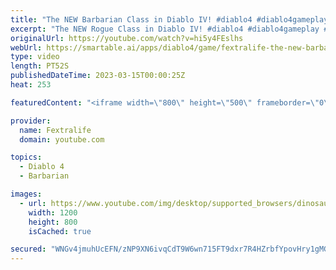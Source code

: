 ```yaml
---
title: "The NEW Barbarian Class in Diablo IV! #diablo4 #diablo4gameplay #shorts"
excerpt: "The NEW Rogue Class in Diablo IV! #diablo4 #diablo4gameplay #shorts Don't forget to like the video and subscribe to our ..."
originalUrl: https://youtube.com/watch?v=hi5y4FEslhs
webUrl: https://smartable.ai/apps/diablo4/game/fextralife-the-new-barbarian-class-in-diablo-iv-diablo4-diablo4gameplay-shorts/
type: video
length: PT52S
publishedDateTime: 2023-03-15T00:00:25Z
heat: 253

featuredContent: "<iframe width=\"800\" height=\"500\" frameborder=\"0\" src=\"https://www.youtube.com/embed/hi5y4FEslhs\" allow=\"accelerometer; autoplay; encrypted-media; gyroscope; picture-in-picture\" allowfullscreen></iframe>"

provider:
  name: Fextralife
  domain: youtube.com

topics:
  - Diablo 4
  - Barbarian

images:
  - url: https://www.youtube.com/img/desktop/supported_browsers/dinosaur.png
    width: 1200
    height: 800
    isCached: true

secured: "WNGv4jmuhUcEFN/zNP9XN6ivqCdT9W6wn715FT9dxr7R4HZrbfYpovHry1gMGHeRZUw/EPgpfYUiIRYK4ju+gRq0Sx5EEE2SCF/BBcBBfah7WqCp2531qbzNR8JcuOoRT7Ys4Bv4nTuhrXCmYhX6B5KV5Q3iPOAkgCV17GYj1BDccBE7EUc+jp3yIo1eHQv11m9eKn7Q5ieBpXOcBL+j2ndqrzcX7TN+AzqTNSlcwKCdMZRHkv+1fIV7FE2kz2GatSGN+fZAWUwDfVaevEuHPCabqz1i01OTSVb92Mij64hnssH6kH5w48+bP/vv+CAgu5GlrWvx81hW9hLUrWaqcILD3lFeNC4aO3XrtimiaLdQNk8qbeRiOjinrkoKTCBEcn4MOXSbPYb4erci24A4D7Y1kUexJ+qbgLvXD4LkvEw=;uL8JnyflCacjOsAE3cZ+9Q=="
---
```


